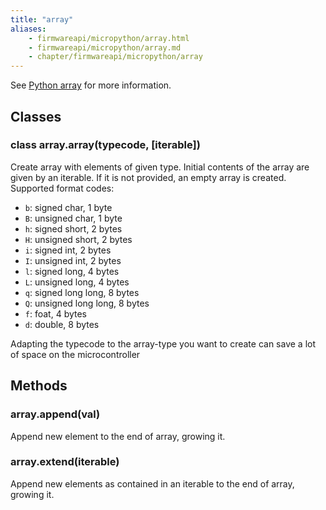 ```yaml
---
title: "array"
aliases:
    - firmwareapi/micropython/array.html
    - firmwareapi/micropython/array.md
    - chapter/firmwareapi/micropython/array
---
```


See [Python array](https://docs.python.org/3/library/array.html) for more information.



## Classes

### class array.array(typecode, [iterable])

Create array with elements of given type. Initial contents of the array are given by an iterable. If it is not provided, an empty array is created. Supported format codes: 
* `b`: signed char, 1 byte
* `B`: unsigned char, 1 byte
* `h`: signed short, 2 bytes
* `H`: unsigned short, 2 bytes
* `i`: signed int, 2 bytes
* `I`: unsigned int, 2 bytes
* `l`: signed long, 4 bytes
* `L`: unsigned long, 4 bytes
* `q`: signed long long, 8 bytes
* `Q`: unsigned long long, 8 bytes
* `f`: foat, 4 bytes
* `d`: double, 8 bytes

Adapting the typecode to the array-type you want to create can save a lot of space on the microcontroller

## Methods

### array.append(val)

Append new element to the end of array, growing it.

### array.extend(iterable)

Append new elements as contained in an iterable to the end of array, growing it.

